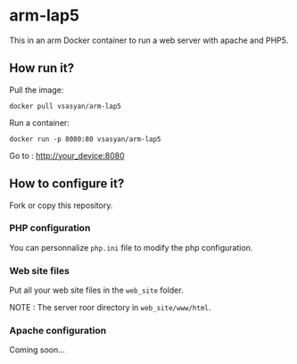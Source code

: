 # arm-lap5

This in an arm Docker container to run a web server with apache and PHP5.

## How run it?

Pull the image:

    docker pull vsasyan/arm-lap5

Run a container:

    docker run -p 8080:80 vsasyan/arm-lap5

Go to : [http://your_device:8080](http://your_device:8080)

## How to configure it?

Fork or copy this repository.

### PHP configuration

You can personnalize `php.ini` file to modify the php configuration.

### Web site files

Put all your web site files in the `web_site` folder.

NOTE : The server roor directory in `web_site/www/html`.

### Apache configuration

Coming soon...
